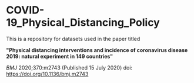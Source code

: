 # COVID-19_Physical_Distancing_Policy

This is a repository for datasets used in the paper titled 

**"Physical distancing interventions and incidence of coronavirus disease 2019: natural experiment in 149 countries"**

_BMJ_ 2020;370:m2743 (Published 15 July 2020)
doi: https://doi.org/10.1136/bmj.m2743 

